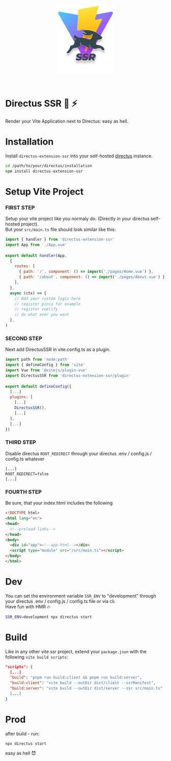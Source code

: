 <p align="center">
  <img width="180" src="https://raw.githubusercontent.com/domsen123/directus-extension-ssr/main/examples/app/src/assets/img/directus-ssr.png" alt="Directus Extension SSR logo">
</p>
<br/>

# Directus SSR 🐰 ⚡
Render your Vite Application next to Directus: easy as hell.

# Installation
Install `directus-extension-ssr` into your self-hosted [directus](https://directus.io/) instance.
```bash
cd /path/to/your/directus/installation
npm install directus-extension-ssr
```

# Setup Vite Project
### FIRST STEP
Setup your vite project like you normaly do. (Directly in your directus self-hosted project).\
But your ```src/main.ts``` file should look similar like this:

```js
import { handler } from 'directus-extension-ssr'
import App from './App.vue'

export default handler(App,
  {
    routes: [
      { path: '/', component: () => import('./pages/Home.vue') },
      { path: '/about', component: () => import('./pages/About.vue') },
    ],
  },
  async (ctx) => {
    // Add your custom logic here
    // register pinia for example
    // register vuetify
    // do what ever you want
  },
)
```
### SECOND STEP
Next add DirectusSSR in vite.config.ts as a plugin.

```js
import path from 'node:path'
import { defineConfig } from 'vite'
import Vue from '@vitejs/plugin-vue'
import DirectusSSR from 'directus-extension-ssr/plugin'

export default defineConfig({
  [...]
  plugins: [
    [...]
    DirectusSSR(),
    [...]
  ],
  [...]
})
```
### THIRD STEP
Disable directus `ROOT_REDIRECT` through your directus .env / config.js / config.ts whatever

```env
[...]
ROOT_REDIRECT=false
[...]
```

### FOURTH STEP
Be sure, that your index.html includes the following <!-- COMMENTS --> 

```html
<!DOCTYPE html>
<html lang="en">
<head>
  <!--preload-links-->
</head>
<body>
  <div id="app"><!--app-html--></div>
  <script type="module" src="/src/main.ts"></script>
</body>
</html>
```

# Dev
You can set the environment variable `SSR_ENV`  to "development" through your directus .env / config.js / config.ts file or via cli.\
Have fun with HMR 🔥

```bash
SSR_ENV=development npx directus start
```

# Build
Like in any other vite ssr project, extend your `package.json` with the following `vite build scripts`:

```json
"scripts": {
  [...]
  "build": "pnpm run build:client && pnpm run build:server",
  "build:client": "vite build --outDir dist/client --ssrManifest",
  "build:server": "vite build --outDir dist/server --ssr src/main.ts"
  [...]
}
```

# Prod
after build - run: 
```
npx directus start
```
easy as hell 😈